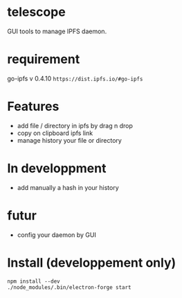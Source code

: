 # telescope

GUI tools to manage IPFS daemon.

# requirement

go-ipfs v 0.4.10 `https://dist.ipfs.io/#go-ipfs`

# Features
* add file / directory in ipfs by drag n drop
* copy on clipboard ipfs link
* manage history your file or directory


# In developpment
* add manually a hash in your history

# futur
* config your daemon by GUI

# Install (developpement only)
```
npm install --dev 
./node_modules/.bin/electron-forge start
```
